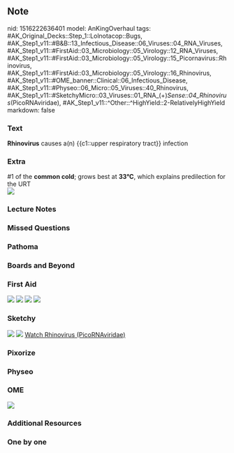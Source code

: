 ## Note
nid: 1516222636401
model: AnKingOverhaul
tags: #AK_Original_Decks::Step_1::Lolnotacop::Bugs, #AK_Step1_v11::#B&B::13_Infectious_Disease::06_Viruses::04_RNA_Viruses, #AK_Step1_v11::#FirstAid::03_Microbiology::05_Virology::12_RNA_Viruses, #AK_Step1_v11::#FirstAid::03_Microbiology::05_Virology::15_Picornavirus::Rhinovirus, #AK_Step1_v11::#FirstAid::03_Microbiology::05_Virology::16_Rhinovirus, #AK_Step1_v11::#OME_banner::Clinical::06_Infectious_Disease, #AK_Step1_v11::#Physeo::06_Micro::05_Viruses::40_Rhinovirus, #AK_Step1_v11::#SketchyMicro::03_Viruses::01_RNA_(+)_Sense::04_Rhinovirus_(PicoRNAviridae), #AK_Step1_v11::^Other::^HighYield::2-RelativelyHighYield
markdown: false

### Text
<b>Rhinovirus</b> causes a(n) {{c1::upper respiratory tract}}
infection

### Extra
<div>
  #1 of the <b>common cold</b>; grows best at <b>33°C</b>, which
  explains predilection for the URT
</div><img src="paste-16222091477438.jpg" class="resizer">

### Lecture Notes


### Missed Questions


### Pathoma


### Boards and Beyond


### First Aid
<img src="tmpyuqrsjt5.png"> <img src="tmpt4q7pz7u.png"> <img src=
"tmppvy453og.png"> <img src="tmpb81mw0m9.png">

### Sketchy
<img src="paste-65841848647683.jpg"> <img src=
"Screen%20Shot%202019-10-11%20at%208.25.33%20AM.png"> <a href=
"https://dashboard.sketchy.com/study/medical/courses/medical-microbiology/units/medical-microbiology-viruses/videos/medical-microbiology-viruses-rna-viruses-positive-sense-rhinovirus-picornaviridae?utm_source=anki&utm_medium=partnership&utm_campaign=february_update&utm_content=medical">
Watch Rhinovirus (PicoRNAviridae)</a>

### Pixorize


### Physeo


### OME
<div class="ome-widget">
  <a href=
  "https://onlinemeded.org/spa/infectious-disease?ref=anki"><img src="_OME_AnkiFlashcards_Topic_2.png"></a>
</div>

### Additional Resources


### One by one

